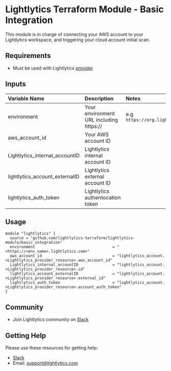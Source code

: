 Lightlytics Terraform Module - Basic Integration
===========
This module is in charge of connecting your AWS account to your Lightlytics workspace, and triggering your cloud account initial scan.


Requirements
------------
- Must be used with Lightlytics [provider](https://github.com/lightlytics-terraform/lightlytics-provider.git)



Inputs
------
| Variable Name                     | Description                             | Notes                                                                        | Type     | Required? | Default |
| :-------------------------------- | :-------------------------------------  | :----------------------------------------------------------------------------|:---------|:--------- |:--------|
| environment                       | Your environment URL including https:// | e.g `https://org.lightlytics.com`                                           | `string` | Yes       | n/a     |
| aws_account_id                    | Your AWS account ID                     |                                                                              | `string` | Yes       | n/a     |
| Lightlytics_internal_accountID    | Lightlytics internal account ID         |                                                                              | `string` | Yes       | n/a     |
| lightlytics_account_externalID    | Lightlytics external account ID         |                                                                              | `string` | Yes       | n/a     |
| lightlytics_auth_token            | Lightlytics authentocation token        |                                                                              | `string` | Yes       | n/a     |


Usage
-----
```hcl
module "lightlytics" {
  source = "github.com/lightlytics-terraform/lightlytics-module/basic_integration"
  environment                                  = "<https://<env_name>.lightlytics.com>"
  aws_account_id                               = "lightlytics_account.<Lightlytics_provider_resource>.aws_account_id"
  Lightlytics_internal_accountID               = "lightlytics_account.<Lightlytics_provider_resource>.id"
  lightlytics_account_externalID               = "lightlytics_account.<Lightlytics_provider_resource>.external_id"
  lightlytics_auth_token                       = "lightlytics_account.<Lightlytics_provider_resource>.account_auth_token"
}
```

Community
---------
- Join Lightlytics community on [Slack](https://join.slack.com/t/lightlyticscommunity/shared_invite/zt-1f7dk2yo7-xBTOU_o4tOnAjoFxfHVF8Q)


Getting Help
------------
Please use these resources for getting help:
- [Slack](https://join.slack.com/t/lightlyticscommunity/shared_invite/zt-1f7dk2yo7-xBTOU_o4tOnAjoFxfHVF8Q)
- Email: support@lightlytics.com
